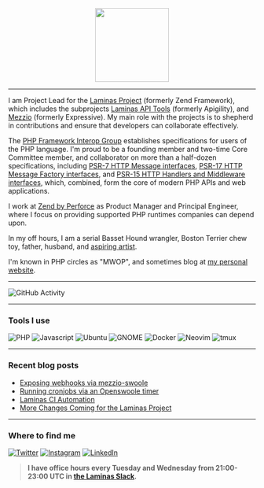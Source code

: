 <div id="header" align="center">
    <img src="https://mwop.net/images/logo.png" width="150" height="150">
</div>

-----

I am Project Lead for the [Laminas Project](https://getlaminas.org) (formerly Zend Framework), which includes the subprojects [Laminas API Tools](https://api-tools.getlaminas.org) (formerly Apigility), and [Mezzio](https://docs.mezzio.dev) (formerly Expressive).
My main role with the projects is to shepherd in contributions and ensure that developers can collaborate effectively.

The [PHP Framework Interop Group](https://www.php-fig.org) establishes specifications for users of the PHP language.
I'm proud to be a founding member and two-time Core Committee member, and collaborator on more than a half-dozen specifications, including [PSR-7 HTTP Message interfaces](https://www.php-fig.org/psr/psr-7/), [PSR-17 HTTP Message Factory interfaces](https://www.php-fig.org/psr/psr-17/), and [PSR-15 HTTP Handlers and Middleware interfaces](https://www.php-fig.org/psr/psr-15/), which, combined, form the core of modern PHP APIs and web applications.

I work at [Zend by Perforce](https://www.zend.com) as Product Manager and Principal Engineer, where I focus on providing supported PHP runtimes companies can depend upon.

In my off hours, I am a serial Basset Hound wrangler, Boston Terrier chew toy, father, husband, and [aspiring artist](https://instagram.com/phlytangle).

I'm known in PHP circles as "MWOP", and sometimes blog at [my personal website](https://mwop.net).

-----

![GitHub Activity](https://github-readme-stats.vercel.app/api?username=weierophinney&show_icons=true&theme=dark)

-----

### Tools I use

![PHP](https://img.shields.io/badge/PHP?color=007f00&logo=php&logoColor=white&style=for-the-badge)
![Javascript](https://img.shields.io/badge/Javascript?color=007f00&logo=javascript&logoColor=white&style=for-the-badge)
![Ubuntu](https://img.shields.io/badge/Ubuntu?color=007f00&logo=ubuntu&logoColor=white&style=for-the-badge)
![GNOME](https://img.shields.io/badge/GNOME?color=007f00&logo=gnome&logoColor=white&style=for-the-badge)
![Docker](https://img.shields.io/badge/Docker?color=007f00&logo=docker&logoColor=white&style=for-the-badge)
![Neovim](https://img.shields.io/badge/Neovim?color=007f00&logo=neovim&logoColor=white&style=for-the-badge)
![tmux](https://img.shields.io/badge/tmux?color=007f00&logo=tmux&logoColor=white&style=for-the-badge)

-----

### Recent blog posts

<!-- BLOG-POST-LIST:START -->
- [Exposing webhooks via mezzio-swoole](https://mwop.net/blog/2022-01-25-openswoole-webhooks.html)
- [Running cronjobs via an Openswoole timer](https://mwop.net/blog/2022-01-21-openswoole-timer-cron.html)
- [Laminas CI Automation](https://mwop.net/blog/2021-03-12-laminas-ci.html)
- [More Changes Coming for the Laminas Project](https://mwop.net/blog/2019-12-05-laminas-update.html)
<!-- BLOG-POST-LIST:END -->

-----

### Where to find me

[![Twitter](https://img.shields.io/badge/Twitter?color=007f00&logo=twitter&logoColor=white&style=for-the-badge)](https://twitter.com/mwop)
[![Instagram](https://img.shields.io/badge/Instagram?color=007f00&logo=instagram&logoColor=white&style=for-the-badge)](https://instagram.com/phlytangle)
[![LinkedIn](https://img.shields.io/badge/LinkedIn?color=007f00&logo=linkedin&logoColor=white&style=for-the-badge)](https://www.linkedin.com/in/mweierophinney)

> **I have office hours every Tuesday and Wednesday from 21:00-23:00 UTC in [the Laminas Slack](https://laminas.slack.com).**

